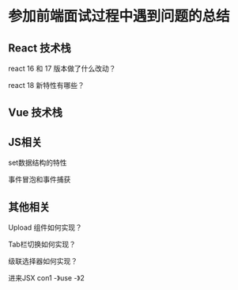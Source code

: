# 参加前端面试过程中遇到问题的总结

## React 技术栈

react 16 和 17 版本做了什么改动？



react 18 新特性有哪些？



## Vue 技术栈



## JS相关

set数据结构的特性



事件冒泡和事件捕获

## 其他相关

Upload 组件如何实现？



Tab栏切换如何实现？



级联选择器如何实现？



进来JSX con1 -》use -》2




